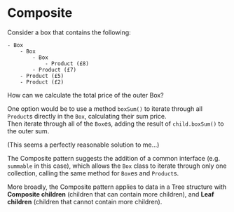 # Composite

Consider a box that contains the following:
```
- Box
    - Box
        - Box
            - Product (£8)
        - Product (£7)
    - Product (£5)
    - Product (£2)
```

How can we calculate the total price of the outer Box?

One option would be to use a method `boxSum()` to
iterate through all `Product`s directly in the `Box`,
calculating their sum price.  
Then iterate through all of the `Box`es,
adding the result of `child.boxSum()` to the outer sum.

(This seems a perfectly reasonable solution to me...)

The Composite pattern suggests the addition of a
common interface (e.g. `summable` in this case),
which allows the `Box` class to iterate through only one collection,
calling the same method for `Box`es and `Product`s.

More broadly, the Composite pattern applies to data
in a Tree structure with **Composite children**
(children that can contain more children),
and **Leaf children**
(children that cannot contain more children).
